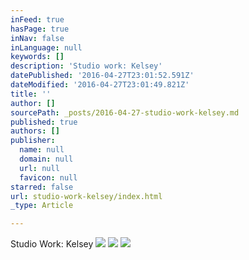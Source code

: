 ```yaml
---
inFeed: true
hasPage: true
inNav: false
inLanguage: null
keywords: []
description: 'Studio work: Kelsey'
datePublished: '2016-04-27T23:01:52.591Z'
dateModified: '2016-04-27T23:01:49.821Z'
title: ''
author: []
sourcePath: _posts/2016-04-27-studio-work-kelsey.md
published: true
authors: []
publisher:
  name: null
  domain: null
  url: null
  favicon: null
starred: false
url: studio-work-kelsey/index.html
_type: Article

---
```

Studio Work: Kelsey
![](https://the-grid-user-content.s3-us-west-2.amazonaws.com/981e849c-5fc5-440d-8223-32a63e255bab.jpg)
![](https://the-grid-user-content.s3-us-west-2.amazonaws.com/cdfa7f42-cac5-4a10-ae55-12e12d6bbd4f.jpg)
![](https://the-grid-user-content.s3-us-west-2.amazonaws.com/24aff967-4ad7-4e89-a484-9761d4973f4c.jpg)